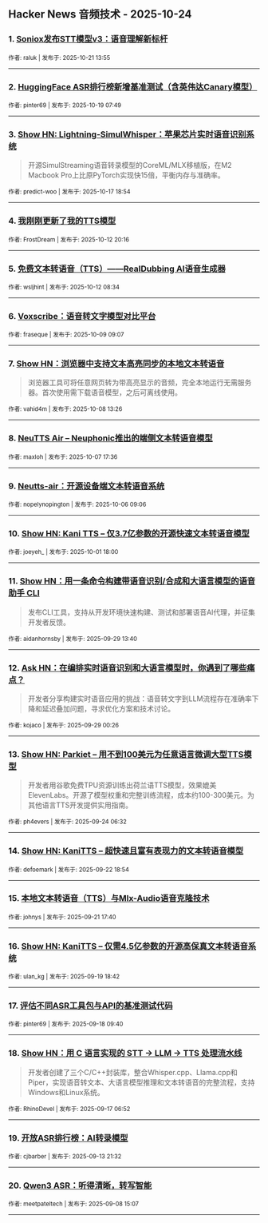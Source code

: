 ## Hacker News 音频技术 - 2025-10-24


### 1. [Soniox发布STT模型v3：语音理解新标杆](https://news.ycombinator.com/item?id=45655859)

<sub>作者: raluk | 发布于: 2025-10-21 13:55</sub>

---

### 2. [HuggingFace ASR排行榜新增基准测试（含英伟达Canary模型）](https://news.ycombinator.com/item?id=45632638)

<sub>作者: pinter69 | 发布于: 2025-10-19 07:49</sub>

---

### 3. [Show HN: Lightning-SimulWhisper：苹果芯片实时语音识别系统](https://news.ycombinator.com/item?id=45620534)
> 开源SimulStreaming语音转录模型的CoreML/MLX移植版，在M2 Macbook Pro上比原PyTorch实现快15倍，平衡内存与准确率。

<sub>作者: predict-woo | 发布于: 2025-10-17 18:54</sub>

---

### 4. [我刚刚更新了我的TTS模型](https://news.ycombinator.com/item?id=45561510)

<sub>作者: FrostDream | 发布于: 2025-10-12 20:16</sub>

---

### 5. [免费文本转语音（TTS）——RealDubbing AI语音生成器](https://news.ycombinator.com/item?id=45556462)

<sub>作者: wsljhint | 发布于: 2025-10-12 08:34</sub>

---

### 6. [Voxscribe：语音转文字模型对比平台](https://news.ycombinator.com/item?id=45525257)

<sub>作者: fraseque | 发布于: 2025-10-09 09:07</sub>

---

### 7. [Show HN：浏览器中支持文本高亮同步的本地文本转语音](https://news.ycombinator.com/item?id=45515923)
> 浏览器工具可将任意网页转为带高亮显示的音频，完全本地运行无需服务器。首次使用需下载语音模型，之后可离线使用。

<sub>作者: vahid4m | 发布于: 2025-10-08 13:26</sub>

---

### 8. [NeuTTS Air – Neuphonic推出的端侧文本转语音模型](https://news.ycombinator.com/item?id=45506202)

<sub>作者: maxloh | 发布于: 2025-10-07 17:36</sub>

---

### 9. [Neutts-air：开源设备端文本转语音系统](https://news.ycombinator.com/item?id=45489311)

<sub>作者: nopelynopington | 发布于: 2025-10-06 09:06</sub>

---

### 10. [Show HN: Kani TTS – 仅3.7亿参数的开源快速文本转语音模型](https://news.ycombinator.com/item?id=45440904)

<sub>作者: joeyeh_ | 发布于: 2025-10-01 18:00</sub>

---

### 11. [Show HN：用一条命令构建带语音识别/合成和大语言模型的语音助手 CLI](https://news.ycombinator.com/item?id=45413663)
> 发布CLI工具，支持从开发环境快速构建、测试和部署语音AI代理，并征集开发者反馈。

<sub>作者: aidanhornsby | 发布于: 2025-09-29 13:40</sub>

---

### 12. [Ask HN：在编排实时语音识别和大语言模型时，你遇到了哪些痛点？](https://news.ycombinator.com/item?id=45409288)
> 开发者分享构建实时语音应用的挑战：语音转文字到LLM流程存在准确率下降和延迟叠加问题，寻求优化方案和技术讨论。

<sub>作者: kojaco | 发布于: 2025-09-29 00:26</sub>

---

### 13. [Show HN: Parkiet – 用不到100美元为任意语言微调大型TTS模型](https://news.ycombinator.com/item?id=45357002)
> 开发者用谷歌免费TPU资源训练出荷兰语TTS模型，效果媲美ElevenLabs。开源了模型权重和完整训练流程，成本约100-300美元。为其他语言TTS开发提供实用指南。

<sub>作者: ph4evers | 发布于: 2025-09-24 06:32</sub>

---

### 14. [Show HN: KaniTTS – 超快速且富有表现力的文本转语音模型](https://news.ycombinator.com/item?id=45337854)

<sub>作者: defoemark | 发布于: 2025-09-22 18:54</sub>

---

### 15. [本地文本转语音（TTS）与Mlx-Audio语音克隆技术](https://news.ycombinator.com/item?id=45324936)

<sub>作者: johnys | 发布于: 2025-09-21 17:40</sub>

---

### 16. [Show HN: KaniTTS – 仅需4.5亿参数的开源高保真文本转语音系统](https://news.ycombinator.com/item?id=45304989)

<sub>作者: ulan_kg | 发布于: 2025-09-19 18:42</sub>

---

### 17. [评估不同ASR工具包与API的基准测试代码](https://news.ycombinator.com/item?id=45287596)

<sub>作者: pinter69 | 发布于: 2025-09-18 09:40</sub>

---

### 18. [Show HN：用 C 语言实现的 STT → LLM → TTS 处理流水线](https://news.ycombinator.com/item?id=45272639)
> 开发者创建了三个C/C++封装库，整合Whisper.cpp、Llama.cpp和Piper，实现语音转文本、大语言模型推理和文本转语音的完整流程，支持Windows和Linux系统。

<sub>作者: RhinoDevel | 发布于: 2025-09-17 06:52</sub>

---

### 19. [开放ASR排行榜：AI转录模型](https://news.ycombinator.com/item?id=45235498)

<sub>作者: cjbarber | 发布于: 2025-09-13 21:32</sub>

---

### 20. [Qwen3 ASR：听得清晰，转写智能](https://news.ycombinator.com/item?id=45169263)

<sub>作者: meetpateltech | 发布于: 2025-09-08 15:07</sub>

---
